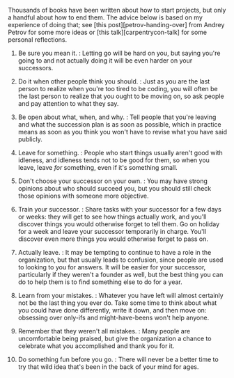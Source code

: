 ---
---

Thousands of books have been written about how to start projects, but only a
handful about how to end them.  The advice below is based on my experience of
doing that; see [this post][petrov-handing-over] from <span i="Petrov,
Andrey">Andrey Petrov</span> for some more ideas or [this
talk][carpentrycon-talk] for some personal reflections.

1. Be sure you mean it.
:   Letting go will be hard on you, but saying you're going to and not actually
    doing it will be even harder on your successors.

2. Do it when other people think you should.
:   Just as you are the last person to realize when you're too tired to be coding,
    you will often be the last person to realize that you ought to be moving on, so
    ask people and pay attention to what they say.

3. Be open about what, when, and why.
:   Tell people that you're leaving and what the succession plan is as soon as
    possible, which in practice means as soon as you think you won't have to revise
    what you have said publicly.

4. Leave for something.
:   People who start things usually aren't good with idleness, and idleness tends
    not to be good for them, so when you leave, leave *for* something, even if it's
    something small.

5. Don't choose your successor on your own.
:   You may have strong opinions about who should succeed you, but you should still
    check those opinions with someone more objective.

6. Train your successor.
:   Share tasks with your successor for a few days or weeks: they will get to see
    how things actually work, and you'll discover things you would otherwise forget
    to tell them.  Go on holiday for a week and leave your successor temporarily in
    charge.  You'll discover even more things you would otherwise forget to pass on.

7. Actually leave.
:   It may be tempting to continue to have a role in the organization, but that
    usually leads to confusion, since people are used to looking to you for answers.
    It will be easier for your successor, particularly if they weren't a founder as
    well, but the best thing you can do to help them is to find something else to do
    for a year.

8. Learn from your mistakes.
:   Whatever you have left will almost certainly not be the last thing you ever do.
    Take some time to think about what you could have done differently, write it
    down, and then move on: obsessing over only-ifs and might-have-beens won't help
    anyone.

9. Remember that they weren't all mistakes.
:   Many people are uncomfortable being praised, but give the organization a chance
    to celebrate what you accomplished and thank you for it.

10. Do something fun before you go.
:   There will never be a better time to try that wild idea that's been in the back
    of your mind for ages.
